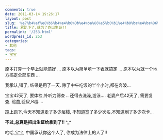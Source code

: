 ```yaml
---
comments: true
date: 2011-03-14 19:26:17
layout: post
slug: '%e7%b4%af%e8%b6%b4%e4%b8%8b%e4%ba%86%e5%b0%b1%e4%b8%ba%e4%ba%86%e5%8a%9e%e5%87%ba%e7%94%9f%e8%af%81'
title: 累趴下了,就为了办出生证!!
permalink: '/253.html'
wordpress_id: 253
categories:
- 其他
tags:
- 宝宝
---
```


原本打算一个早上就能搞好 ... 
原本以为简单填一下表就搞定 ...
原本以为就一个地方搞定全部东西 ...

我承认,错了, 结果是用了一天. 除了中午吃饭的半个小时,都在奔波...

宝宝42天了, 要体检,补听力筛查 .. 还得去洗澡,游泳....
老婆产后42天了, 需要复查, 验血,验尿,B超....

跑上跑下,今天不知道走了多少层楼, 不知道签了多少次名,不知道刷了多少次卡...

**不过,总算是把出生证给拿到了!! ^_^**

哈哈,宝宝, 中国承认你这个人了, 你成为法律上的人了!!
